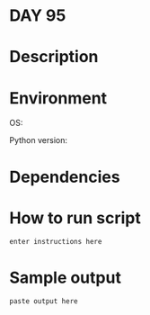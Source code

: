 
# DAY 95

# Description

# Environment
OS:

Python version:

# Dependencies

# How to run script
```
enter instructions here
```

# Sample output
```
paste output here
```
